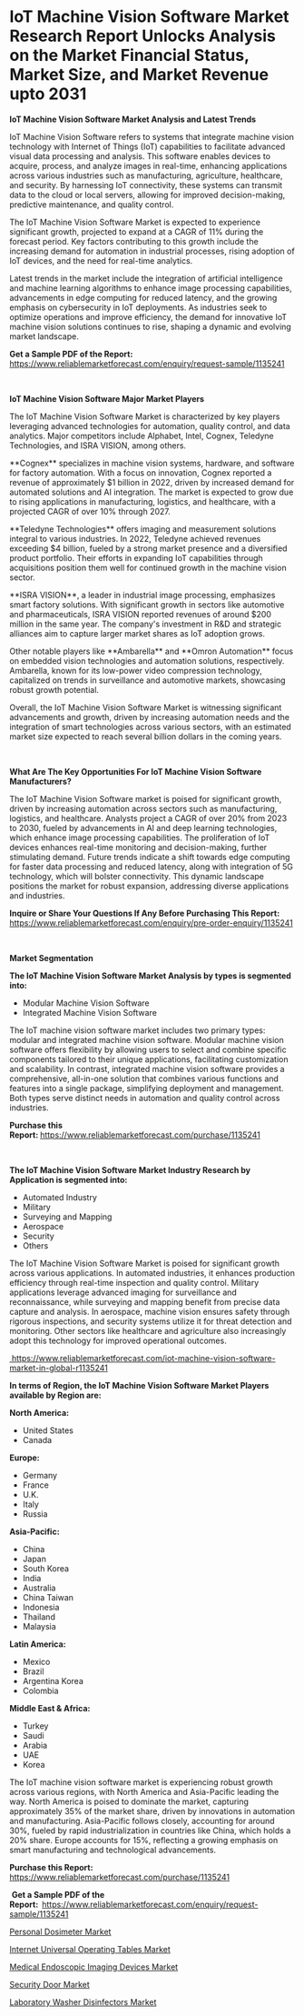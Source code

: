 <p><h1>IoT Machine Vision Software Market Research Report Unlocks Analysis on the Market Financial Status, Market Size, and Market Revenue upto 2031</h1></p><p><strong>IoT Machine Vision Software Market Analysis and Latest Trends</strong></p>
<p><p>IoT Machine Vision Software refers to systems that integrate machine vision technology with Internet of Things (IoT) capabilities to facilitate advanced visual data processing and analysis. This software enables devices to acquire, process, and analyze images in real-time, enhancing applications across various industries such as manufacturing, agriculture, healthcare, and security. By harnessing IoT connectivity, these systems can transmit data to the cloud or local servers, allowing for improved decision-making, predictive maintenance, and quality control.</p><p>The IoT Machine Vision Software Market is expected to experience significant growth, projected to expand at a CAGR of 11% during the forecast period. Key factors contributing to this growth include the increasing demand for automation in industrial processes, rising adoption of IoT devices, and the need for real-time analytics. </p><p>Latest trends in the market include the integration of artificial intelligence and machine learning algorithms to enhance image processing capabilities, advancements in edge computing for reduced latency, and the growing emphasis on cybersecurity in IoT deployments. As industries seek to optimize operations and improve efficiency, the demand for innovative IoT machine vision solutions continues to rise, shaping a dynamic and evolving market landscape.</p></p>
<p><strong>Get a Sample PDF of the Report:&nbsp;</strong> <a href="https://www.reliablemarketforecast.com/enquiry/request-sample/1135241?utm_campaign=1141&utm_medium=2&utm_source=Github&utm_content=ia&utm_term=13102024&utm_id=iot-machine-vision-software">https://www.reliablemarketforecast.com/enquiry/request-sample/1135241</a></p>
<p>&nbsp;</p>
<p><strong>IoT Machine Vision Software Major Market Players</strong></p>
<p><p>The IoT Machine Vision Software Market is characterized by key players leveraging advanced technologies for automation, quality control, and data analytics. Major competitors include Alphabet, Intel, Cognex, Teledyne Technologies, and ISRA VISION, among others.</p><p>**Cognex** specializes in machine vision systems, hardware, and software for factory automation. With a focus on innovation, Cognex reported a revenue of approximately $1 billion in 2022, driven by increased demand for automated solutions and AI integration. The market is expected to grow due to rising applications in manufacturing, logistics, and healthcare, with a projected CAGR of over 10% through 2027.</p><p>**Teledyne Technologies** offers imaging and measurement solutions integral to various industries. In 2022, Teledyne achieved revenues exceeding $4 billion, fueled by a strong market presence and a diversified product portfolio. Their efforts in expanding IoT capabilities through acquisitions position them well for continued growth in the machine vision sector.</p><p>**ISRA VISION**, a leader in industrial image processing, emphasizes smart factory solutions. With significant growth in sectors like automotive and pharmaceuticals, ISRA VISION reported revenues of around $200 million in the same year. The company's investment in R&D and strategic alliances aim to capture larger market shares as IoT adoption grows.</p><p>Other notable players like **Ambarella** and **Omron Automation** focus on embedded vision technologies and automation solutions, respectively. Ambarella, known for its low-power video compression technology, capitalized on trends in surveillance and automotive markets, showcasing robust growth potential.</p><p>Overall, the IoT Machine Vision Software Market is witnessing significant advancements and growth, driven by increasing automation needs and the integration of smart technologies across various sectors, with an estimated market size expected to reach several billion dollars in the coming years.</p></p>
<p>&nbsp;</p>
<p><strong>What Are The Key Opportunities For IoT Machine Vision Software Manufacturers?</strong></p>
<p><p>The IoT Machine Vision Software market is poised for significant growth, driven by increasing automation across sectors such as manufacturing, logistics, and healthcare. Analysts project a CAGR of over 20% from 2023 to 2030, fueled by advancements in AI and deep learning technologies, which enhance image processing capabilities. The proliferation of IoT devices enhances real-time monitoring and decision-making, further stimulating demand. Future trends indicate a shift towards edge computing for faster data processing and reduced latency, along with integration of 5G technology, which will bolster connectivity. This dynamic landscape positions the market for robust expansion, addressing diverse applications and industries.</p></p>
<p><strong>Inquire or Share Your Questions If Any Before Purchasing This Report:</strong> <a href="https://www.reliablemarketforecast.com/enquiry/pre-order-enquiry/1135241?utm_campaign=1141&utm_medium=2&utm_source=Github&utm_content=ia&utm_term=13102024&utm_id=iot-machine-vision-software">https://www.reliablemarketforecast.com/enquiry/pre-order-enquiry/1135241</a></p>
<p>&nbsp;</p>
<p><strong>Market Segmentation</strong></p>
<p><strong>The IoT Machine Vision Software Market Analysis by types is segmented into:</strong></p>
<p><ul><li>Modular Machine Vision Software</li><li>Integrated Machine Vision Software</li></ul></p>
<p><p>The IoT machine vision software market includes two primary types: modular and integrated machine vision software. Modular machine vision software offers flexibility by allowing users to select and combine specific components tailored to their unique applications, facilitating customization and scalability. In contrast, integrated machine vision software provides a comprehensive, all-in-one solution that combines various functions and features into a single package, simplifying deployment and management. Both types serve distinct needs in automation and quality control across industries.</p></p>
<p><strong>Purchase this Report:&nbsp;</strong><a href="https://www.reliablemarketforecast.com/purchase/1135241?utm_campaign=1141&utm_medium=2&utm_source=Github&utm_content=ia&utm_term=13102024&utm_id=iot-machine-vision-software">https://www.reliablemarketforecast.com/purchase/1135241</a></p>
<p>&nbsp;</p>
<p><strong>The IoT Machine Vision Software Market Industry Research by Application is segmented into:</strong></p>
<p><ul><li>Automated Industry</li><li>Military</li><li>Surveying and Mapping</li><li>Aerospace</li><li>Security</li><li>Others</li></ul></p>
<p><p>The IoT Machine Vision Software Market is poised for significant growth across various applications. In automated industries, it enhances production efficiency through real-time inspection and quality control. Military applications leverage advanced imaging for surveillance and reconnaissance, while surveying and mapping benefit from precise data capture and analysis. In aerospace, machine vision ensures safety through rigorous inspections, and security systems utilize it for threat detection and monitoring. Other sectors like healthcare and agriculture also increasingly adopt this technology for improved operational outcomes.</p></p>
<p><a href="https://www.reliablemarketforecast.com/iot-machine-vision-software-market-in-global-r1135241?utm_campaign=1141&utm_medium=2&utm_source=Github&utm_content=ia&utm_term=13102024&utm_id=iot-machine-vision-software">&nbsp;https://www.reliablemarketforecast.com/iot-machine-vision-software-market-in-global-r1135241</a></p>
<p><strong>In terms of Region, the IoT Machine Vision Software Market Players available by Region are:</strong></p>
<p>
    <p> <strong> North America: </strong>
        <ul>
            <li>United States</li>
            <li>Canada</li>
        </ul>
        </p> 
    <p> <strong> Europe: </strong>
        <ul>
            <li>Germany</li>
            <li>France</li>
            <li>U.K.</li>
            <li>Italy</li>
            <li>Russia</li>
        </ul>
        </p> 
    <p> <strong> Asia-Pacific: </strong>
        <ul>
            <li>China</li>
            <li>Japan</li>
            <li>South Korea</li>
            <li>India</li>
            <li>Australia</li>
            <li>China Taiwan</li>
            <li>Indonesia</li>
            <li>Thailand</li>
            <li>Malaysia</li>
        </ul>
        </p> 
    <p> <strong> Latin America: </strong>
        <ul>
            <li>Mexico</li>
            <li>Brazil</li>
            <li>Argentina Korea</li>
            <li>Colombia</li>
        </ul>
        </p> 
    <p> <strong> Middle East & Africa: </strong>
        <ul>
            <li>Turkey</li>
            <li>Saudi</li>
            <li>Arabia</li>
            <li>UAE</li>
            <li>Korea</li>
        </ul>
    </p>
    </p>
<p><p>The IoT machine vision software market is experiencing robust growth across various regions, with North America and Asia-Pacific leading the way. North America is poised to dominate the market, capturing approximately 35% of the market share, driven by innovations in automation and manufacturing. Asia-Pacific follows closely, accounting for around 30%, fueled by rapid industrialization in countries like China, which holds a 20% share. Europe accounts for 15%, reflecting a growing emphasis on smart manufacturing and technological advancements.</p></p>
<p><strong>Purchase this Report: </strong><a href="https://www.reliablemarketforecast.com/purchase/1135241?utm_campaign=1141&utm_medium=2&utm_source=Github&utm_content=ia&utm_term=13102024&utm_id=iot-machine-vision-software">https://www.reliablemarketforecast.com/purchase/1135241</a></p>
<p>&nbsp;<strong>Get a Sample PDF of the Report:&nbsp;&nbsp;</strong><a href="https://www.reliablemarketforecast.com/enquiry/request-sample/1135241?utm_campaign=1141&utm_medium=2&utm_source=Github&utm_content=ia&utm_term=13102024&utm_id=iot-machine-vision-software">https://www.reliablemarketforecast.com/enquiry/request-sample/1135241</a></p>
<p><strong></strong></p>
<p><p><a href="https://issuu.com/reportprime-2/docs/personal-dosimeter-market-size-2030_9efe818ca64040?utm_campaign=1141&utm_medium=2&utm_source=Github&utm_content=ia&utm_term=13102024&utm_id=iot-machine-vision-software">Personal Dosimeter Market</a></p><p><a href="https://github.com/pespeyervi/Market-Research-Report-List-1/blob/main/internet-universal-operating-tables-market.md?utm_campaign=1141&utm_medium=2&utm_source=Github&utm_content=ia&utm_term=13102024&utm_id=iot-machine-vision-software">Internet Universal Operating Tables Market</a></p><p><a href="https://github.com/erskinemm93/Market-Research-Report-List-1/blob/main/medical-endoscopic-imaging-devices-market.md?utm_campaign=1141&utm_medium=2&utm_source=Github&utm_content=ia&utm_term=13102024&utm_id=iot-machine-vision-software">Medical Endoscopic Imaging Devices Market</a></p><p><a href="https://issuu.com/reportprime-2/docs/security-door-market-size-2030.pptx_0fb3e7a96d1d61?utm_campaign=1141&utm_medium=2&utm_source=Github&utm_content=ia&utm_term=13102024&utm_id=iot-machine-vision-software">Security Door Market</a></p><p><a href="https://www.linkedin.com/pulse/strategic-market-insights-navigating-global-laboratory-washer-k5e9f?utm_campaign=1141&utm_medium=2&utm_source=Github&utm_content=ia&utm_term=13102024&utm_id=iot-machine-vision-software">Laboratory Washer Disinfectors Market</a></p></p>
